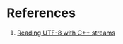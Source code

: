 

# References

1. [Reading UTF-8 with C++ streams](http://www.codeproject.com/Articles/38242/Reading-UTF-with-C-streams)